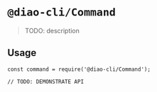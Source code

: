 # `@diao-cli/Command`

> TODO: description

## Usage

```
const command = require('@diao-cli/Command');

// TODO: DEMONSTRATE API
```
